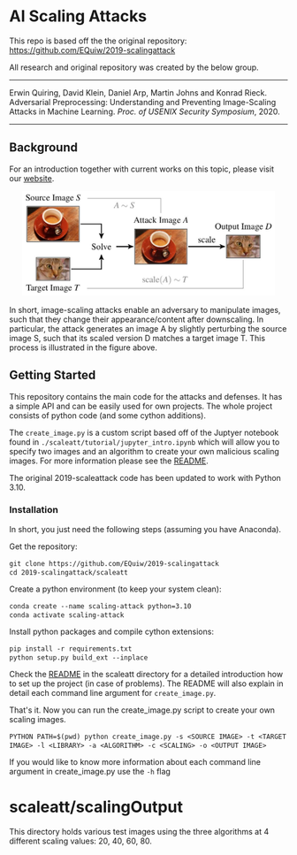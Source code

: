 # AI Scaling Attacks
This repo is based off the the original repository: https://github.com/EQuiw/2019-scalingattack

All research and original repository was created by the below group.

---

Erwin Quiring, David Klein, Daniel Arp, Martin Johns and Konrad Rieck.
Adversarial Preprocessing: Understanding and Preventing Image-Scaling Attacks in Machine Learning.
*Proc. of USENIX Security Symposium*, 2020.

---

## Background
For an introduction together with current works on this topic, please visit
our [website](http://scaling-attacks.net).

<p align="center">
<img src="./example.jpg" width="458" height="190" alt="Principle of image-scaling attacks" />
</p>

In short, image-scaling attacks enable an adversary to manipulate images, such
that they change their appearance/content after downscaling. In
particular, the attack generates an image A by slightly
perturbing the source image S, such that its scaled version D
matches a target image T. This process is illustrated in the figure above.

## Getting Started
This repository contains the main code for the attacks and defenses. It has a
simple API and can be easily used for own projects. The whole project consists
of python code (and some cython additions).

The `create_image.py` is a custom script based off of the Juptyer notebook found in `./scaleatt/tutorial/jupyter_intro.ipynb` which will allow you to specify two images and an algorithm to create your own malicious scaling images. For more information please see the [README](./scaleatt/README.md). 

The original 2019-scaleattack code has been updated to work with Python 3.10.

### Installation
In short, you just need the following steps (assuming you have Anaconda).

Get the repository:
```
git clone https://github.com/EQuiw/2019-scalingattack
cd 2019-scalingattack/scaleatt
```
Create a python environment (to keep your system clean):
```
conda create --name scaling-attack python=3.10
conda activate scaling-attack
```
Install python packages and compile cython extensions:
```
pip install -r requirements.txt
python setup.py build_ext --inplace
```

Check the [README](./scaleatt/README.md) in the scaleatt directory for a
detailed introduction how to set up the project (in case of problems). The README will also explain in detail each command line argument for `create_image.py`.

That's it. Now you can run the create_image.py script to create your own scaling images.
```
PYTHON PATH=$(pwd) python create_image.py -s <SOURCE IMAGE> -t <TARGET IMAGE> -l <LIBRARY> -a <ALGORITHM> -c <SCALING> -o <OUTPUT IMAGE>
```

If you would like to know more information about each command line argument in create_image.py use the `-h` flag

# scaleatt/scalingOutput
This directory holds various test images using the three algorithms at 4 different scaling values: 20, 40, 60, 80. 
